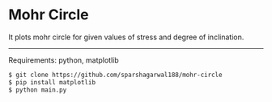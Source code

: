 # Mohr Circle

It plots mohr circle for given values of stress and degree of inclination.

***
Requirements: python, matplotlib

```bash
$ git clone https://github.com/sparshagarwal188/mohr-circle
$ pip install matplotlib
$ python main.py
```